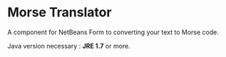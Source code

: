 # Morse Translator
A component for NetBeans Form to converting your text to Morse code.

Java version necessary : **JRE 1.7** or more.